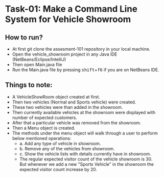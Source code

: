 # Task-01: Make a Command Line System for Vehicle Showroom

## How to run?
- At first git clone the assesment-101 repository in your local machine. 
- Open the vehicle_showroom project in any Java IDE (NetBeans/Eclipse/IntelliJ)
- Then open Main.java file
- Run the Main.java file by pressing <kbd>shift</kbd>+<kbd>f6</kbd> if you are on NetBeans IDE.

## Things to note:
* A VehicleShowRoom object created at first.
* Then two vehicles (Normal and Sports vehicle) were created.
* These two vehicles were than added in the showroom.
* Then currently available vehicles at the showroom were displayed with number of expected customers.
* After that a particular vehicle was removed from the showroom.
* Then a Menu object is created.
* The methods under the menu object will walk through a user to perform below mentioned operations:
    * a. Add any type of vehicle in showroom.
    * b. Remove any of the vehicles from showroom.
    * c. Show the vehicle lists with details currently have in showroom.
    * The regular expected visitor count of the vehicle showroom is 30.
But whenever we add a new "Sports Vehicle" in the showroom the expected visitor
count increase by 20.
